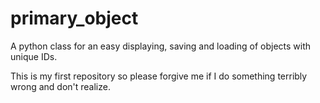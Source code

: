 # primary_object
A python class for an easy displaying, saving and loading of objects with unique IDs.

This is my first repository so please forgive me if I do something terribly wrong and don't realize.
